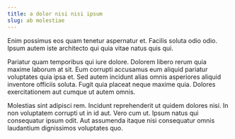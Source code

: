 ```yaml
---
title: a dolor nisi nisi ipsum
slug: ab molestiae
---
```


Enim possimus eos quam tenetur aspernatur et. Facilis soluta odio odio. Ipsum autem iste architecto qui quia vitae natus quis qui.

Pariatur quam temporibus qui iure dolore. Dolorem libero rerum quia maxime laborum at sit. Eum corrupti accusamus eum aliquid pariatur voluptates quia ipsa et. Sed autem incidunt alias omnis asperiores aliquid inventore officiis soluta. Fugit quia placeat neque maxime quia. Dolores exercitationem aut cumque ut autem omnis.

Molestias sint adipisci rem. Incidunt reprehenderit ut quidem dolores nisi. In non voluptatem corrupti ut in id aut. Vero cum ut. Ipsum natus qui consequatur ipsum odit. Aut assumenda itaque nisi consequatur omnis laudantium dignissimos voluptates quo.
